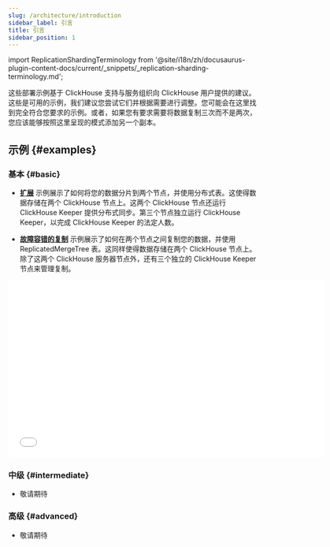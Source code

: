 ```yaml
---
slug: /architecture/introduction
sidebar_label: 引言
title: 引言
sidebar_position: 1
---
```

import ReplicationShardingTerminology from '@site/i18n/zh/docusaurus-plugin-content-docs/current/_snippets/_replication-sharding-terminology.md';

这些部署示例基于 ClickHouse 支持与服务组织向 ClickHouse 用户提供的建议。这些是可用的示例，我们建议您尝试它们并根据需要进行调整。您可能会在这里找到完全符合您要求的示例。或者，如果您有要求需要将数据复制三次而不是两次，您应该能够按照这里呈现的模式添加另一个副本。

<ReplicationShardingTerminology />

## 示例 {#examples}

### 基本 {#basic}

- [**扩展**](/deployment-guides/horizontal-scaling.md) 示例展示了如何将您的数据分片到两个节点，并使用分布式表。这使得数据存储在两个 ClickHouse 节点上。这两个 ClickHouse 节点还运行 ClickHouse Keeper 提供分布式同步。第三个节点独立运行 ClickHouse Keeper，以完成 ClickHouse Keeper 的法定人数。

- [**故障容错的复制**](/deployment-guides/replicated.md) 示例展示了如何在两个节点之间复制您的数据，并使用 ReplicatedMergeTree 表。这同样使得数据存储在两个 ClickHouse 节点上。除了这两个 ClickHouse 服务器节点外，还有三个独立的 ClickHouse Keeper 节点来管理复制。

<div class='vimeo-container'>
  <iframe src="//www.youtube.com/embed/vBjCJtw_Ei0"
    width="640"
    height="360"
    frameborder="0"
    allow="autoplay;
    fullscreen;
    picture-in-picture"
    allowfullscreen>
  </iframe>
</div>

### 中级 {#intermediate}

- 敬请期待

### 高级 {#advanced}

- 敬请期待

